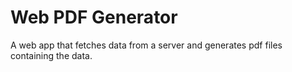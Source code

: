 # Web PDF Generator

A web app that fetches data from a server and generates pdf files containing the data.